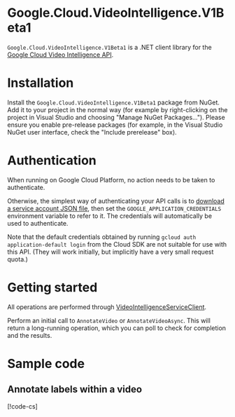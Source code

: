 # Google.Cloud.VideoIntelligence.V1Beta1

`Google.Cloud.VideoIntelligence.V1Beta1` is a .NET client library for the [Google
Cloud Video Intelligence API](https://cloud.google.com/video-intelligence).

# Installation

Install the `Google.Cloud.VideoIntelligence.V1Beta1` package from NuGet. Add it to
your project in the normal way (for example by right-clicking on the
project in Visual Studio and choosing "Manage NuGet Packages...").
Please ensure you enable pre-release packages (for example, in the
Visual Studio NuGet user interface, check the "Include prerelease"
box).

# Authentication

When running on Google Cloud Platform, no action needs to be taken to authenticate.

Otherwise, the simplest way of authenticating your API calls is to
[download a service account JSON file](https://developers.google.com/identity/protocols/OAuth2ServiceAccount),
then set the `GOOGLE_APPLICATION_CREDENTIALS` environment variable to refer to it. The
credentials will automatically be used to authenticate.

Note that the default credentials obtained by running `gcloud auth application-default login` from the Cloud SDK
are not suitable for use with this API. (They will work initially, but implicitly have a very
small request quota.)

# Getting started

All operations are performed through
[VideoIntelligenceServiceClient](obj/api/Google.Cloud.VideoIntelligence.V1Beta1.VideoIntelligenceServiceClient.yml).

Perform an initial call to `AnnotateVideo` or `AnnotateVideoAsync`.
This will return a long-running operation, which you can poll to
check for completion and the results.

# Sample code

## Annotate labels within a video

[!code-cs[](obj/snippets/Google.Cloud.VideoIntelligence.V1Beta1.VideoIntelligenceServiceClient.txt#AnnotateVideo)]

